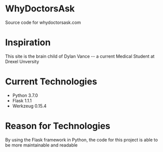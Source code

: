 # WhyDoctorsAsk
Source code for whydoctorsask.com

# Inspiration
This site is the brain child of Dylan Vance -- a current Medical Student at Drexel Unversity

# Current Technologies
- Python 3.7.0
- Flask 1.1.1
- Werkzeug 0.15.4

# Reason for Technologies
By using the Flask framework in Python, the code for this project is able to be more maintainable and readable

